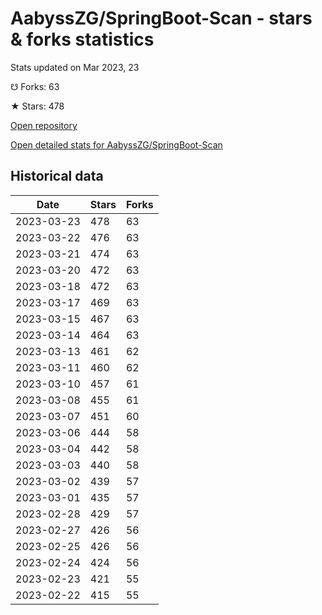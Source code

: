# AabyssZG/SpringBoot-Scan - stars & forks statistics

Stats updated on Mar 2023, 23

☋ Forks: 63

★ Stars: 478

[Open repository](https://github.com/AabyssZG/SpringBoot-Scan)

[Open detailed stats for AabyssZG/SpringBoot-Scan](https://reviewgithub.com/rep/AabyssZG/SpringBoot-Scan)

## Historical data
| Date | Stars | Forks |
|------|-------|-------|
| 2023-03-23 | 478 | 63 | 
| 2023-03-22 | 476 | 63 | 
| 2023-03-21 | 474 | 63 | 
| 2023-03-20 | 472 | 63 | 
| 2023-03-18 | 472 | 63 | 
| 2023-03-17 | 469 | 63 | 
| 2023-03-15 | 467 | 63 | 
| 2023-03-14 | 464 | 63 | 
| 2023-03-13 | 461 | 62 | 
| 2023-03-11 | 460 | 62 | 
| 2023-03-10 | 457 | 61 | 
| 2023-03-08 | 455 | 61 | 
| 2023-03-07 | 451 | 60 | 
| 2023-03-06 | 444 | 58 | 
| 2023-03-04 | 442 | 58 | 
| 2023-03-03 | 440 | 58 | 
| 2023-03-02 | 439 | 57 | 
| 2023-03-01 | 435 | 57 | 
| 2023-02-28 | 429 | 57 | 
| 2023-02-27 | 426 | 56 | 
| 2023-02-25 | 426 | 56 | 
| 2023-02-24 | 424 | 56 | 
| 2023-02-23 | 421 | 55 | 
| 2023-02-22 | 415 | 55 | 

